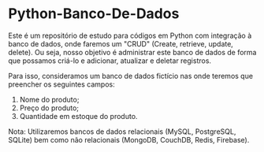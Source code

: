 # Python-Banco-De-Dados
 Este é um repositório de estudo para códigos em Python com integração à banco de dados, onde faremos um "CRUD" (Create, retrieve, update, delete). Ou seja, nosso objetivo é administrar este banco de dados de forma que possamos criá-lo e adicionar, atualizar e deletar registros.
 
 Para isso, consideramos um banco de dados fictício nas onde teremos que preencher os seguintes campos:
 1) Nome do produto;
 2) Preço do produto;
 3) Quantidade em estoque do produto.
 
 Nota: 
 Utilizaremos bancos de dados relacionais (MySQL, PostgreSQL, SQLite) bem como não relacionais (MongoDB, CouchDB, Redis, Firebase).
